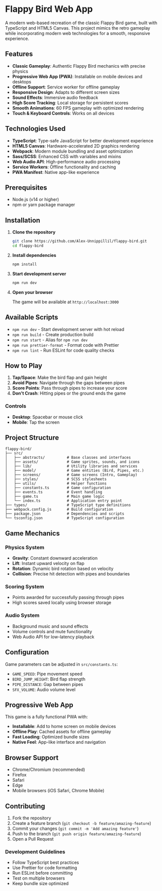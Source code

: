 <!-- File Overview: This markdown file documents README.md. -->

# Flappy Bird Web App

A modern web-based recreation of the classic Flappy Bird game, built with TypeScript and HTML5 Canvas. This project mimics the retro gameplay while incorporating modern web technologies for a smooth, responsive experience.

## Features

- **Classic Gameplay**: Authentic Flappy Bird mechanics with precise physics
- **Progressive Web App (PWA)**: Installable on mobile devices and desktops
- **Offline Support**: Service worker for offline gameplay
- **Responsive Design**: Adapts to different screen sizes
- **Sound Effects**: Immersive audio feedback
- **High Score Tracking**: Local storage for persistent scores
- **Smooth Animations**: 60 FPS gameplay with optimized rendering
- **Touch & Keyboard Controls**: Works on all devices

## Technologies Used

- **TypeScript**: Type-safe JavaScript for better development experience
- **HTML5 Canvas**: Hardware-accelerated 2D graphics rendering
- **Webpack**: Modern module bundling and asset optimization
- **Sass/SCSS**: Enhanced CSS with variables and mixins
- **Web Audio API**: High-performance audio processing
- **Service Workers**: Offline functionality and caching
- **PWA Manifest**: Native app-like experience

## Prerequisites

- Node.js (v14 or higher)
- npm or yarn package manager

## Installation

1. **Clone the repository**
   ```bash
   git clone https://github.com/Alex-Unnippillil/flappy-bird.git
   cd flappy-bird
   ```

2. **Install dependencies**
   ```bash
   npm install
   ```

3. **Start development server**
   ```bash
   npm run dev
   ```

4. **Open your browser**

   The game will be available at `http://localhost:3000`

## Available Scripts

- `npm run dev` - Start development server with hot reload
- `npm run build` - Create production build
- `npm run start` - Alias for `npm run dev`
- `npm run prettier-format` - Format code with Prettier
- `npm run lint` - Run ESLint for code quality checks

## How to Play

1. **Tap/Space**: Make the bird flap and gain height
2. **Avoid Pipes**: Navigate through the gaps between pipes
3. **Score Points**: Pass through pipes to increase your score
4. **Don't Crash**: Hitting pipes or the ground ends the game

### Controls
- **Desktop**: Spacebar or mouse click
- **Mobile**: Tap the screen

## Project Structure

```
flappy-bird/
├── src/
│   ├── abstracts/          # Base classes and interfaces
│   ├── assets/             # Game sprites, sounds, and icons
│   ├── lib/                # Utility libraries and services
│   ├── model/              # Game entities (Bird, Pipes, etc.)
│   ├── screens/            # Game screens (Intro, Gameplay)
│   ├── styles/             # SCSS stylesheets
│   ├── utils/              # Helper functions
│   ├── constants.ts        # Game configuration
│   ├── events.ts           # Event handling
│   ├── game.ts             # Main game logic
│   └── index.ts            # Application entry point
├── types/                  # TypeScript type definitions
├── webpack.config.js       # Build configuration
├── package.json            # Dependencies and scripts
└── tsconfig.json           # TypeScript configuration
```

## Game Mechanics

### Physics System
- **Gravity**: Constant downward acceleration
- **Lift**: Instant upward velocity on flap
- **Rotation**: Dynamic bird rotation based on velocity
- **Collision**: Precise hit detection with pipes and boundaries

### Scoring System
- Points awarded for successfully passing through pipes
- High scores saved locally using browser storage

### Audio System
- Background music and sound effects
- Volume controls and mute functionality
- Web Audio API for low-latency playback

## Configuration

Game parameters can be adjusted in `src/constants.ts`:

- `GAME_SPEED`: Pipe movement speed
- `BIRD_JUMP_HEIGHT`: Bird flap strength
- `PIPE_DISTANCE`: Gap between pipes
- `SFX_VOLUME`: Audio volume level

## Progressive Web App

This game is a fully functional PWA with:
- **Installable**: Add to home screen on mobile devices
- **Offline Play**: Cached assets for offline gameplay
- **Fast Loading**: Optimized bundle sizes
- **Native Feel**: App-like interface and navigation

## Browser Support

- Chrome/Chromium (recommended)
- Firefox
- Safari
- Edge
- Mobile browsers (iOS Safari, Chrome Mobile)

## Contributing

1. Fork the repository
2. Create a feature branch (`git checkout -b feature/amazing-feature`)
3. Commit your changes (`git commit -m 'Add amazing feature'`)
4. Push to the branch (`git push origin feature/amazing-feature`)
5. Open a Pull Request

### Development Guidelines

- Follow TypeScript best practices
- Use Prettier for code formatting
- Run ESLint before committing
- Test on multiple browsers
- Keep bundle size optimized

